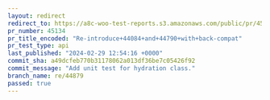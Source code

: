 ```yaml
---
layout: redirect
redirect_to: https://a8c-woo-test-reports.s3.amazonaws.com/public/pr/45134/api/index.html
pr_number: 45134
pr_title_encoded: "Re-introduce+44084+and+44790+with+back-compat"
pr_test_type: api
last_published: "2024-02-29 12:54:16 +0000"
commit_sha: a49dcfeb770b31178062a013df36be7c05426f92
commit_message: "Add unit test for hydration class."
branch_name: re/44879
passed: true
---
```

